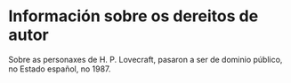 # Información sobre os dereitos de autor
Sobre as personaxes de H. P. Lovecraft, pasaron a ser de dominio público, no Estado español, no 1987.
